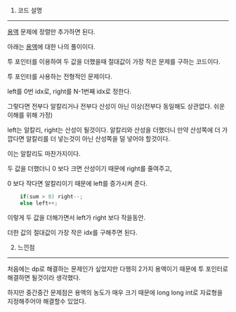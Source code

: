 <meta name='type' content ='투포인터'>
<meta name='BOJ' content='BOJ270'>
<meta name='difficulty' content='gold5'>
<meta name='url' content='https://www.acmicpc.net/problem/2470'>
<meat name='date' cotent='2021-05-22'>

1. 코드 설명

<hr>

[용액](https://www.acmicpc.net/problem/2467) 문제에 정렬만 추가하면 된다.

아래는 [용액](https://www.acmicpc.net/problem/2467)에 대한 나의 풀이이다.

투 포인터를 이용하여 두 값을 더했을때 절대값이 가장 작은 문제를 구하는 코드이다.

투 포인터를 사용하는 전형적인 문제이다.

left를 0번 idx로, right를 N-1번째 idx로 정한다.

그렇다면 전부다 알칼리거나 전부다 산성이 아닌 이상(전부다 동일해도 상관없다. 쉬운 이해를 위해 가정)

left는 알칼리, right는 산성이 될것이다. 알칼리와 산성을 더했더니 만약 산성쪽에 더 가깝다면 알칼리를 더 넣는것이 아닌 산성쪽을 덜 넣어야 할것이다.

이는 알칼리도 마찬가지이다.

두 값을 더했더니 0 보다 크면 산성이기 때문에 right를 줄여주고,

0 보다 작다면 알칼리이기 때문에 left를 증가시켜 준다.

```cpp
    if(sum > 0) right--;
    else left++;
```

이렇게 두 값을 더해가면서 left가 right 보다 작을동안.

더한 값의 절대값이 가장 작은 idx를 구해주면 된다.

2. 느낀점

<hr>

처음에는 dp로 해결하는 문제인가 싶었지만 다행히 2가지 용액이기 때문에 투 포인터로 해결하면 될것이라 생각했다.

하지만 중간중간 문제점은 용액의 농도가 매우 크기 때문에 long long int로 자료형을 지정해주어야 해결할수 있었다.